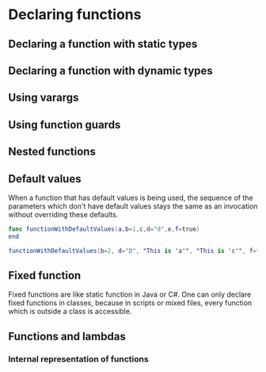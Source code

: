 # Declaring functions

## Declaring a function with static types

## Declaring a function with dynamic types

## Using varargs

## Using function guards

## Nested functions

## Default values

When a function that has default values is being used, the sequence of the parameters which don't have default values stays the same as an invocation without overriding these defaults.

```swift
func functionWithDefaultValues(a,b=1,c,d="d",e,f=true)
end

functionWithDefaultValues(b=2, d="D", "This is 'a'", "This is 'c'", f=false, "This is 'e'") 
```

## Fixed function

Fixed functions are like static function in Java or C\#. One can only declare fixed functions in classes, because in scripts or mixed files, every function which is outside a class is accessible.

## Functions and lambdas

### Internal representation of functions

